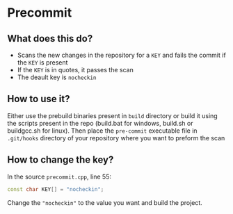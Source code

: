 # Precommit

## What does this do?
- Scans the new changes in the repository for a `KEY` and fails the commit if the `KEY` is present
- If the `KEY` is in quotes, it passes the scan
- The deault key is `nocheckin`

## How to use it?
Either use the prebuild binaries present in `build` directory or build it using the scripts present in the repo (build.bat for windows, build.sh or buildgcc.sh for linux). Then place the `pre-commit` executable file in `.git/hooks` directory of your repository where you want to preform the scan

## How to change the key?
In the source `precommit.cpp`, line 55:
```cpp
const char KEY[] = "nocheckin";
```
Change the `"nocheckin"` to the value you want and build the project.
